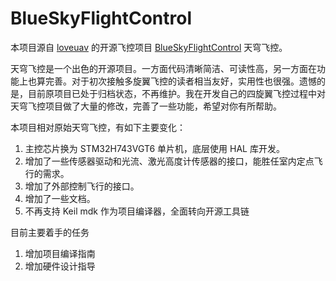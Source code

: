 # BlueSkyFlightControl

本项目源自 [loveuav](https://github.com/loveuav) 的开源飞控项目 [BlueSkyFlightControl](https://github.com/loveuav/BlueSkyFlightControl) 天穹飞控。

天穹飞控是一个出色的开源项目。一方面代码清晰简洁、可读性高，另一方面在功能上也算完善。对于初次接触多旋翼飞控的读者相当友好，实用性也很强。遗憾的是，目前原项目已处于归档状态，不再维护。我在开发自己的四旋翼飞控过程中对天穹飞控项目做了大量的修改，完善了一些功能，希望对你有所帮助。

本项目相对原始天穹飞控，有如下主要变化：

1. 主控芯片换为 STM32H743VGT6 单片机，底层使用 HAL 库开发。
2. 增加了一些传感器驱动和光流、激光高度计传感器的接口，能胜任室内定点飞行的需求。
3. 增加了外部控制飞行的接口。
4. 增加了一些文档。
5. 不再支持 Keil mdk 作为项目编译器，全面转向开源工具链

目前主要着手的任务

1. 增加项目编译指南
2. 增加硬件设计指导